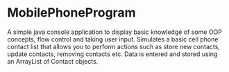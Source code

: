 # MobilePhoneProgram
A simple java console application to display basic knowledge of some OOP concepts, flow control and taking user input. 
Simulates a basic cell phone contact list that allows you to perform actions such as store new contacts, update contacts, removing contacts etc. Data is entered and stored using an ArrayList of Contact objects.




